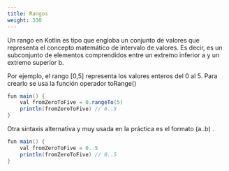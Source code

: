 ```yaml
---
title: Rangos
weight: 330
---
```

Un rango en Kotlin es  tipo que engloba un conjunto de valores que  representa el concepto matemático de intervalo de valores. Es decir, es un subconjunto de elementos comprendidos entre un extremo inferior a y un extremo superior b.

Por ejemplo, el rango [0,5] representa los valores enteros del 0 al 5. Para crearlo se usa la función operador toRange()

```java
fun main() {
    val fromZeroToFive = 0.rangeTo(5)
    println(fromZeroToFive) // 0..5
}
```
Otra sintaxis alternativa y muy usada en la práctica es el formato (a..b) .
```java
fun main() {
    val fromZeroToFive = 0..5
    println(fromZeroToFive) // 0..5
}
```


